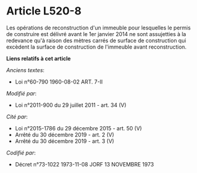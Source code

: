 # Article L520-8

Les opérations de reconstruction d'un immeuble pour lesquelles le permis de construire est délivré avant le 1er janvier 2014
ne sont assujetties à la redevance qu'à raison des mètres carrés de surface de construction qui excèdent la surface de
construction de l'immeuble avant reconstruction.

**Liens relatifs à cet article**

_Anciens textes_:

  - Loi n°60-790 1960-08-02 ART. 7-II

_Modifié par_:

  - Loi n°2011-900 du 29 juillet 2011 - art. 34 (V)

_Cité par_:

  - Loi n°2015-1786 du 29 décembre 2015 - art. 50 (V)
  - Arrêté du 30 décembre 2019 - art. 2 (V)
  - Arrêté du 30 décembre 2019 - art. 3 (V)

_Codifié par_:

  - Décret n°73-1022 1973-11-08 JORF 13 NOVEMBRE 1973
